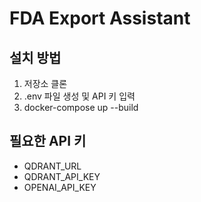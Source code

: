 # FDA Export Assistant

## 설치 방법
1. 저장소 클론
2. .env 파일 생성 및 API 키 입력
3. docker-compose up --build

## 필요한 API 키
- QDRANT_URL
- QDRANT_API_KEY  
- OPENAI_API_KEY